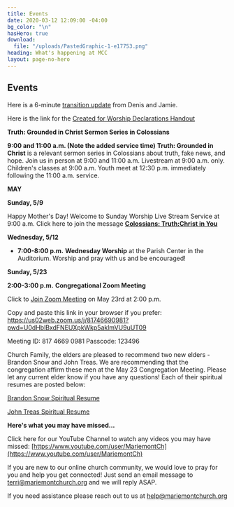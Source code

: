 ```yaml
---
title: Events
date: 2020-03-12 12:09:00 -04:00
bg_color: "\n"
hasHero: true
download:
  file: "/uploads/PastedGraphic-1-e17753.png"
heading: What's happening at MCC
layout: page-no-hero
---
```


## Events

Here is a 6-minute [transition update](https://youtu.be/gadUQC0MWII) from Denis and Jamie.

Here is the link for the [Created for Worship Declarations Handout](https://drive.google.com/file/d/1bCTQeDUK1bBI30rwqdyiVlecur89yNSl/view?usp=sharing)

**Truth: Grounded in Christ Sermon Series in Colossians** 

**9:00 and 11:00 a.m. (Note the added service time)** 
**Truth: Grounded in Christ** is a relevant sermon series in Colossians about truth, fake news, and hope. Join us in person at 9:00 and 11:00 a.m. Livestream at 9:00 a.m. only. Children's classes at 9:00 a.m. Youth meet at 12:30 p.m. immediately following the 11:00 a.m. service.

**MAY**

**Sunday, 5/9**

Happy Mother's Day! Welcome to Sunday Worship Live Stream Service at 9:00 a.m. Click here to join the message [**Colossians: Truth:Christ in You**](http://https://youtu.be/iV0MGZZ0iro)

**Wednesday, 5/12**

* **7:00-8:00 p.m.** **Wednesday Worship** at the Parish Center in the Auditorium.  Worship and pray with us and be encouraged!

**Sunday, 5/23**

**2:00-3:00 p.m.** **Congregational Zoom Meeting**

Click to [Join Zoom Meeting](https://us02web.zoom.us/j/81746690981?pwd=U0dHblBxdFNEUXpkWkp5aklmVU9uUT09) on May 23rd at 2:00 p.m.

Copy and paste this link in your browser if you prefer:
https://us02web.zoom.us/j/81746690981?pwd=U0dHblBxdFNEUXpkWkp5aklmVU9uUT09

Meeting ID: 817 4669 0981
Passcode: 123496

Church Family, the elders are pleased to recommend two new elders - Brandon Snow and John Treas. We are recommending that the congregation affirm these men at the May 23 Congregation Meeting. Please let any current elder know if you have any questions! Each of their spiritual resumes are posted below:

[Brandon Snow Spiritual Resume](https://docs.google.com/document/d/1biVEFqFgNCpZP7oNQw7MuQtKBA--X_o5/edit)

[John Treas Spiritual Resume](https://docs.google.com/document/d/1MVUeJcT7bnvHUyrREoXdsvm3Sw-f8xK3/edit)

**Here's what you may have missed...**

Click here for our YouTube Channel to watch any videos you may have missed:
[https://www.youtube.com/user/MariemontCh](https://www.youtube.com/user/MariemontCh)

If you are new to our online church community, we would love to pray for you and help you get connected! Just send an email message to [terri@mariemontchurch.org](http://terri@mariemontchurch.org) and we will reply ASAP.

If you need assistance please reach out to us at [help@mariemontchurch.org](http://help@mariemontchurch.org)

